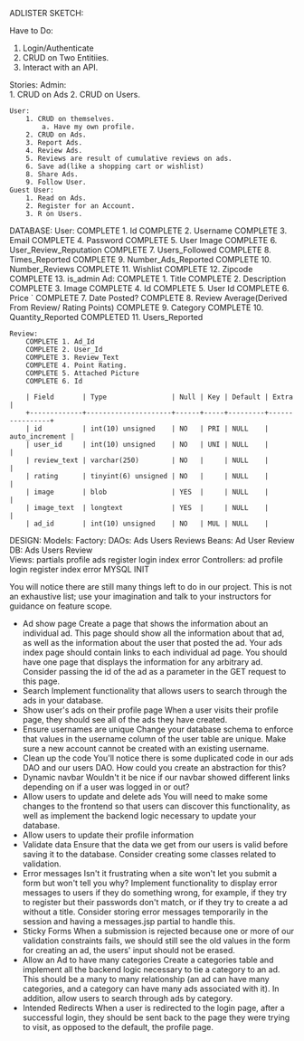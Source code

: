 ADLISTER SKETCH:

Have to Do:

1. Login/Authenticate
2. CRUD on Two Entitiies.
3. Interact with an API.

Stories:
	Admin: 		
	    1. CRUD on Ads
		2. CRUD on Users.

	User:
		1. CRUD on themselves.
			a. Have my own profile.
		2. CRUD on Ads.
		3. Report Ads.
		4. Review Ads.
		5. Reviews are result of cumulative reviews on ads.
		6. Save ad(like a shopping cart or wishlist)
		8. Share Ads.
		9. Follow User.
	Guest User:
		1. Read on Ads.
		2. Register for an Account.
		3. R on Users.


DATABASE:
	User:
		COMPLETE 1. Id
		COMPLETE 2. Username
		COMPLETE 3. Email
		COMPLETE 4. Password
		COMPLETE 5. User Image
		COMPLETE 6. User_Review_Reputation
		COMPLETE 7.  Users_Followed
		COMPLETE 8. Times_Reported
		COMPLETE 9. Number_Ads_Reported
		COMPLETE 10. Number_Reviews
		COMPLETE 11. Wishlist
		COMPLETE 12. Zipcode
		COMPLETE 13. is_admin
	Ad:
		COMPLETE 1. Title
		COMPLETE 2. Description
		COMPLETE 3. Image
		COMPLETE 4. Id
		COMPLETE 5. User Id 
		COMPLETE 6. Price
	`	COMPLETE 7. Date Posted?
		COMPLETE 8. Review Average(Derived From Review/ Rating Points)
		COMPLETE 9. Category
		COMPLETE 10. Quantity_Reported
		COMPLETED 11. Users_Reported
		
	Review:
		COMPLETE 1. Ad_Id
		COMPLETE 2. User_Id
		COMPLETE 3. Review_Text
		COMPLETE 4. Point Rating.
		COMPLETE 5. Attached Picture
		COMPLETE 6. Id
		
	    | Field       | Type                | Null | Key | Default | Extra          |
        +-------------+---------------------+------+-----+---------+----------------+
        | id          | int(10) unsigned    | NO   | PRI | NULL    | auto_increment |
        | user_id     | int(10) unsigned    | NO   | UNI | NULL    |                |
        | review_text | varchar(250)        | NO   |     | NULL    |                |
        | rating      | tinyint(6) unsigned | NO   |     | NULL    |                |
        | image       | blob                | YES  |     | NULL    |                |
        | image_text  | longtext            | YES  |     | NULL    |                |
        | ad_id       | int(10) unsigned    | NO   | MUL | NULL    |               

DESIGN:
		Models:
			Factory:
			DAOs:
				Ads
				Users
				Reviews
			Beans:
				Ad
				User
				Review
			DB:	
				Ads
				Users
				Review		
		Views:
			partials
			profile
			ads
			register
			login
			index
			error
		Controllers:
			ad
			profile
			login
			register
			index
			error
		MYSQL INIT
		

You will notice there are still many things left to do in our project.
This is not an exhaustive list; use your imagination and talk to your instructors for guidance on feature scope.
* Ad show page Create a page that shows the information about an individual ad. This page should show all the information about that ad, as well as the information about the user that posted the ad. Your ads index page should contain links to each individual ad page. You should have one page that displays the information for any arbitrary ad. Consider passing the id of the ad as a parameter in the GET request to this page. 
* Search Implement functionality that allows users to search through the ads in your database. 
* Show user's ads on their profile page When a user visits their profile page, they should see all of the ads they have created. 
* Ensure usernames are unique Change your database schema to enforce that values in the username column of the user table are unique. Make sure a new account cannot be created with an existing username. 
* Clean up the code You'll notice there is some duplicated code in our ads DAO and our users DAO. How could you create an abstraction for this? 
* Dynamic navbar Wouldn't it be nice if our navbar showed different links depending on if a user was logged in or out? 
* Allow users to update and delete ads You will need to make some changes to the frontend so that users can discover this functionality, as well as implement the backend logic necessary to update your database. 
* Allow users to update their profile information 
* Validate data Ensure that the data we get from our users is valid before saving it to the database. Consider creating some classes related to validation. 
* Error messages Isn't it frustrating when a site won't let you submit a form but won't tell you why? Implement functionality to display error messages to users if they do something wrong, for example, if they try to register but their passwords don't match, or if they try to create a ad without a title. Consider storing error messages temporarily in the session and having a messages.jsp partial to handle this. 
* Sticky Forms When a submission is rejected because one or more of our validation constraints fails, we should still see the old values in the form for creating an ad, the users' input should not be erased. 
* Allow an Ad to have many categories Create a categories table and implement all the backend logic necessary to tie a category to an ad. This should be a many to many relationship (an ad can have many categories, and a category can have many ads associated with it). In addition, allow users to search through ads by category. 
* Intended Redirects When a user is redirected to the login page, after a successful login, they should be sent back to the page they were trying to visit, as opposed to the default, the profile page. 
